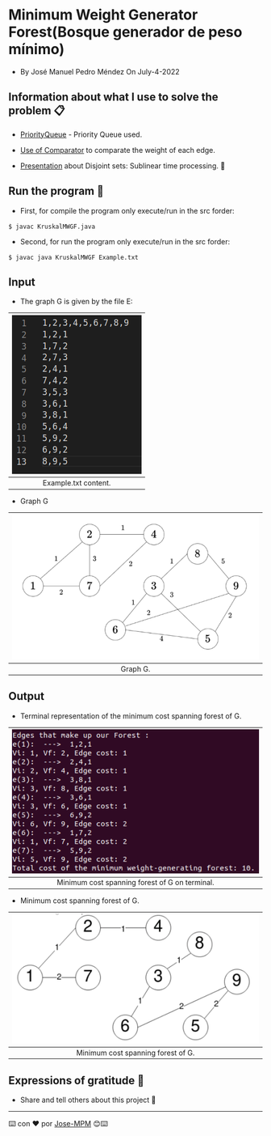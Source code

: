 # Minimum Weight Generator Forest(Bosque generador de peso mínimo)

* By José Manuel Pedro Méndez On July-4-2022

## Information about what I use to solve the problem 📋

* [PriorityQueue](https://www.geeksforgeeks.org/priorityqueue-comparator-method-in-java/) - Priority Queue used.
 

* [Use of Comparator](https://www.geeksforgeeks.org/comparator-interface-jav) to comparate the weight of each edge.

* [Presentation]() about Disjoint sets: Sublinear time processing. 📖


## Run the program 🔧

* First, for compile the program only execute/run in the src forder: 

```
$ javac KruskalMWGF.java
```

* Second, for run the program only execute/run in the src forder: 

```
$ javac java KruskalMWGF Example.txt
```

## Input

* The graph G is given by the file E:

| ![](img/Extxt.png) |
|:---------------------------:|
| Example.txt content. |

* Graph G

| ![](img/ExampleGraph.png) |
|:---------------------------:|
| Graph G. |

## Output

* Terminal representation of the minimum cost spanning forest of G.

| ![](img/ResultGF.png) |
|:---------------------------:|
| Minimum cost spanning forest of G on terminal. |

* Minimum cost spanning forest of G.

| ![](img/MCSF.png) |
|:---------------------------:|
| Minimum cost spanning forest of G. |

## Expressions of gratitude 🎁
* Share and tell others about this project 📢
---
⌨️ con ❤️ por [Jose-MPM](https://github.com/Jose-MPM) 😊⌨️
